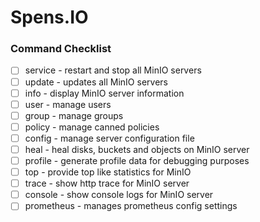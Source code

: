 # Spens.IO

### Command Checklist
- [ ] service - restart and stop all MinIO servers
- [ ] update - updates all MinIO servers
- [ ] info - display MinIO server information
- [ ] user - manage users
- [ ] group - manage groups
- [ ] policy - manage canned policies
- [ ] config - manage server configuration file
- [ ] heal - heal disks, buckets and objects on MinIO server
- [ ] profile - generate profile data for debugging purposes
- [ ] top - provide top like statistics for MinIO
- [ ] trace - show http trace for MinIO server
- [ ] console - show console logs for MinIO server
- [ ] prometheus - manages prometheus config settings